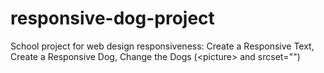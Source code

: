 # responsive-dog-project
School project for web design responsiveness: Create a Responsive Text, Create a Responsive Dog, Change the Dogs (&lt;picture> and srcset="")
